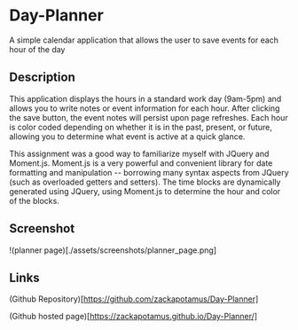 # Day-Planner
A simple calendar application that allows the user to save events for each hour of the day

## Description

This application displays the hours in a standard work day (9am-5pm) and allows you to write notes or event information for each hour.  After clicking the save button, the event notes will persist upon page refreshes.  Each hour is color coded depending on whether it is in the past, present, or future, allowing you to determine what event is active at a quick glance.

This assignment was a good way to familiarize myself with JQuery and Moment.js.  Moment.js is a very powerful and convenient library for date formatting and manipulation -- borrowing many syntax aspects from JQuery (such as overloaded getters and setters).  The time blocks are dynamically generated using JQuery, using Moment.js to determine the hour and color of the blocks.

## Screenshot

!(planner page)[./assets/screenshots/planner_page.png]

## Links

(Github Repository)[https://github.com/zackapotamus/Day-Planner]

(Github hosted page)[https://zackapotamus.github.io/Day-Planner/]